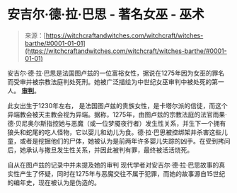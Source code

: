 <!--yml

分类：未分类

日期：2024年6月12日 18:26:49

-->

# 安吉尔·德·拉·巴思 - 著名女巫 - 巫术

> 来源：[https://witchcraftandwitches.com/witchcraft/witches-barthe/#0001-01-01](https://witchcraftandwitches.com/witchcraft/witches-barthe/#0001-01-01)

安吉尔·德·拉·巴思是法国图卢兹的一位富裕女性，据说在1275年因为女巫的罪名而受审并被宗教法庭判处死刑。她被广泛描绘为中世纪女巫审判中被处死的第一人。 [**审判**](http://witchcraftandwitches.com/witchcraft/trials/)。

此女出生于1230年左右， 是法国图卢兹的贵族女性，是卡塔尔派的信徒，而这个异端教会被天主教会视为异端。据称，1275年，由图卢兹的宗教法庭的法官雨果·德·贝尼奥尔斯指控她与恶魔（或一位梦魇夜行者）发生性关系，并生下一个拥有狼头和蛇尾的吃人怪物，它以婴儿和幼儿为食。德·拉·巴思被控绑架并杀害这些儿童，或者是挖掘他们的尸体，她被认为是前两年许多婴儿失踪的凶手。在受到拷问后，她承认与撒旦发生性关系，并因此被判有罪，最终被活活烧死。

自从在图卢兹的记录中并未提及她的审判 现代学者对安吉尔·德·拉·巴思故事的真实性产生了怀疑，同时在1275年与恶魔交往不属于犯罪，而她的故事源自15世纪的编年史，现在被认为是伪造的。
